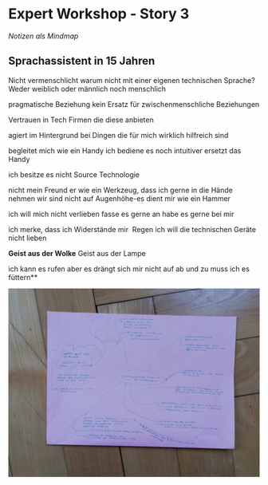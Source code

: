 # Expert Workshop - Story 3

*Notizen als Mindmap*

## Sprachassistent in 15 Jahren

Nicht vermenschlicht warum nicht mit einer eigenen technischen Sprache?
Weder weiblich oder männlich noch menschlich

pragmatische Beziehung
kein Ersatz für zwischenmenschliche Beziehungen

Vertrauen in Tech Firmen die diese anbieten

agiert im Hintergrund bei Dingen die für mich wirklich hilfreich sind

begleitet mich wie ein Handy
ich bediene es noch intuitiver
ersetzt das Handy

ich besitze es nicht
Source Technologie

nicht mein Freund
er wie ein Werkzeug, dass ich gerne in die Hände nehmen
wir sind nicht auf Augenhöhe-es dient mir wie ein Hammer

ich will mich nicht verlieben
fasse es gerne an
habe es gerne bei mir

ich merke, dass ich Widerstände mir  Regen
ich will die technischen Geräte nicht lieben

**Geist aus der Wolke**
Geist aus der Lampe

ich kann es rufen aber es drängt sich mir nicht auf
ab und zu muss ich es füttern**

 ![IMG_20210219_145320.jpg](/assets/images/IMG_20210219_145320.jpg)